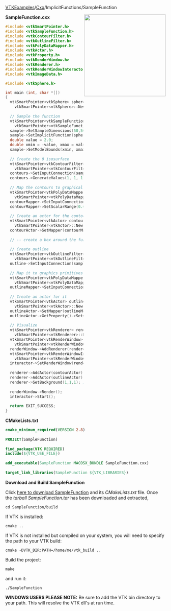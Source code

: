 [VTKExamples](/index/)/[Cxx](/Cxx)/ImplicitFunctions/SampleFunction

<img align="right" src="https://github.com/lorensen/VTKExamples/blob/gh-pages/Testing/Baseline/ImplicitFunctions/TestSampleFunction.png?raw=true" width="256" />

**SampleFunction.cxx**
```c++
#include <vtkSmartPointer.h>
#include <vtkSampleFunction.h>
#include <vtkContourFilter.h>
#include <vtkOutlineFilter.h>
#include <vtkPolyDataMapper.h>
#include <vtkActor.h>
#include <vtkProperty.h>
#include <vtkRenderWindow.h>
#include <vtkRenderer.h>
#include <vtkRenderWindowInteractor.h>
#include <vtkImageData.h>

#include <vtkSphere.h>

int main (int, char *[])
{
  vtkSmartPointer<vtkSphere> sphere = 
    vtkSmartPointer<vtkSphere>::New();
  
  // Sample the function
  vtkSmartPointer<vtkSampleFunction> sample = 
    vtkSmartPointer<vtkSampleFunction>::New();
  sample->SetSampleDimensions(50,50,50);
  sample->SetImplicitFunction(sphere);
  double value = 2.0;
  double xmin = -value, xmax = value, ymin = -value, ymax = value, zmin = -value, zmax = value;
  sample->SetModelBounds(xmin, xmax, ymin, ymax, zmin, zmax);
    
  // Create the 0 isosurface
  vtkSmartPointer<vtkContourFilter> contours = 
    vtkSmartPointer<vtkContourFilter>::New();
  contours->SetInputConnection(sample->GetOutputPort());
  contours->GenerateValues(1, 1, 1);
  
  // Map the contours to graphical primitives
  vtkSmartPointer<vtkPolyDataMapper> contourMapper = 
    vtkSmartPointer<vtkPolyDataMapper>::New();
  contourMapper->SetInputConnection(contours->GetOutputPort());
  contourMapper->SetScalarRange(0.0, 1.2);
  
  // Create an actor for the contours
  vtkSmartPointer<vtkActor> contourActor = 
    vtkSmartPointer<vtkActor>::New();
  contourActor->SetMapper(contourMapper);
  
  // -- create a box around the function to indicate the sampling volume --
  
  // Create outline
  vtkSmartPointer<vtkOutlineFilter> outline = 
    vtkSmartPointer<vtkOutlineFilter>::New();
  outline->SetInputConnection(sample->GetOutputPort());
  
  // Map it to graphics primitives
  vtkSmartPointer<vtkPolyDataMapper> outlineMapper = 
    vtkSmartPointer<vtkPolyDataMapper>::New();
  outlineMapper->SetInputConnection(outline->GetOutputPort());
  
  // Create an actor for it
  vtkSmartPointer<vtkActor> outlineActor = 
    vtkSmartPointer<vtkActor>::New();
  outlineActor->SetMapper(outlineMapper);
  outlineActor->GetProperty()->SetColor(0,0,0);
  
  // Visualize
  vtkSmartPointer<vtkRenderer> renderer = 
    vtkSmartPointer<vtkRenderer>::New();
  vtkSmartPointer<vtkRenderWindow> renderWindow = 
    vtkSmartPointer<vtkRenderWindow>::New();
  renderWindow->AddRenderer(renderer);
  vtkSmartPointer<vtkRenderWindowInteractor> interactor = 
    vtkSmartPointer<vtkRenderWindowInteractor>::New();
  interactor->SetRenderWindow(renderWindow);
  
  renderer->AddActor(contourActor);
  renderer->AddActor(outlineActor);
  renderer->SetBackground(1,1,1); // Background color white
  
  renderWindow->Render();
  interactor->Start();
    
  return EXIT_SUCCESS;
}
```
**CMakeLists.txt**
```cmake
cmake_minimum_required(VERSION 2.8)
 
PROJECT(SampleFunction)
 
find_package(VTK REQUIRED)
include(${VTK_USE_FILE})
 
add_executable(SampleFunction MACOSX_BUNDLE SampleFunction.cxx)
 
target_link_libraries(SampleFunction ${VTK_LIBRARIES})
```

**Download and Build SampleFunction**

Click [here to download SampleFunction](https://github.com/lorensen/VTKWikiExamplesTarballs/raw/master/SampleFunction.tar) and its *CMakeLists.txt* file.
Once the *tarball SampleFunction.tar* has been downloaded and extracted,
```
cd SampleFunction/build 
```
If VTK is installed:
```
cmake ..
```
If VTK is not installed but compiled on your system, you will need to specify the path to your VTK build:
```
cmake -DVTK_DIR:PATH=/home/me/vtk_build ..
```
Build the project:
```
make
```
and run it:
```
./SampleFunction
```
**WINDOWS USERS PLEASE NOTE:** Be sure to add the VTK bin directory to your path. This will resolve the VTK dll's at run time.

